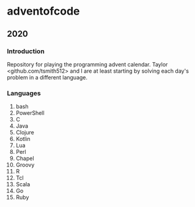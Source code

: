 # adventofcode

## 2020

### Introduction

Repository for playing the programming advent calendar. 
Taylor <github.com/tsmith512> and I are at least starting by solving each day's 
problem in a different language.

### Languages

1. bash
2. PowerShell
3. C
4. Java
5. Clojure
6. Kotlin
7. Lua
8. Perl
9. Chapel
10. Groovy
11. R
12. Tcl
13. Scala
14. Go
15. Ruby
